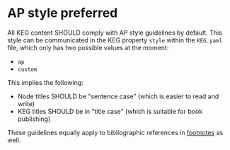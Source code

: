 # AP style preferred

All KEG content SHOULD comply with AP style guidelines by default. This style can be communicated in the KEG property `style` within the `KEG.yaml` file, which only has two possible values at the moment:

* `ap`
* `custom`

This implies the following:

* Node titles SHOULD be "sentence case" (which is easier to read and write)
* KEG titles SHOULD be in "title case" (which is suitable for book publishing)

These guidelines equally apply to bibliographic references in [footnotes] as well.

[footnotes]: /kegml-footnotes
